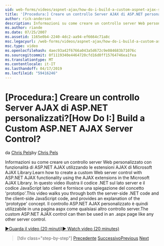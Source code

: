 ```yaml
---
uid: web-forms/videos/aspnet-ajax/how-do-i-build-a-custom-aspnet-ajax-server-control
title: '[Procedura:] Creare un controllo Server AJAX di ASP.NET personalizzati? | Microsoft Docs'
author: rick-anderson
description: Informazioni su come creare un controllo server Web personalizzato con funzionalità di ASP.NET AJAX utilizzando le estensioni AJAX di Microsoft AJAX Library. In questo video vengono illustrati i...
ms.author: riande
ms.date: 07/25/2007
ms.assetid: 1165e0b4-2240-4dc2-aa94-ef6664c71a8c
msc.legacyurl: /web-forms/videos/aspnet-ajax/how-do-i-build-a-custom-aspnet-ajax-server-control
msc.type: video
ms.openlocfilehash: 4aec93a42f6766a043a5d672c9e084683b71076c
ms.sourcegitcommit: 0f1119340e4464720cfd16d0ff15764746ea1fea
ms.translationtype: MT
ms.contentlocale: it-IT
ms.lasthandoff: 04/17/2019
ms.locfileid: "59416246"
---
```

# <a name="how-do-i-build-a-custom-aspnet-ajax-server-control"></a><span data-ttu-id="6e941-105">[Procedura:] Creare un controllo Server AJAX di ASP.NET personalizzati?</span><span class="sxs-lookup"><span data-stu-id="6e941-105">[How Do I:] Build a Custom ASP.NET AJAX Server Control?</span></span>

<span data-ttu-id="6e941-106">da [Chris Pels](https://twitter.com/chrispels)</span><span class="sxs-lookup"><span data-stu-id="6e941-106">by [Chris Pels](https://twitter.com/chrispels)</span></span>

<span data-ttu-id="6e941-107">Informazioni su come creare un controllo server Web personalizzato con funzionalità di ASP.NET AJAX utilizzando le estensioni AJAX di Microsoft AJAX Library.</span><span class="sxs-lookup"><span data-stu-id="6e941-107">Learn how to create a custom Web server control with ASP.NET AJAX functionality using the AJAX extensions in the Microsoft AJAX Library.</span></span> <span data-ttu-id="6e941-108">In questo video illustra il codice .NET sul lato server e il codice JavaScript lato client e fornisce una spiegazione del concetto 'prototipo'.</span><span class="sxs-lookup"><span data-stu-id="6e941-108">This video walks you through both the server-side .NET code and the client-side JavaScript code, and provides an explanation of the 'prototype' concept.</span></span> <span data-ttu-id="6e941-109">Il controllo ASP.NET AJAX personalizzato è quindi utilizzabile in una pagina aspx come qualsiasi altro controllo server.</span><span class="sxs-lookup"><span data-stu-id="6e941-109">The custom ASP.NET AJAX control can then be used in an .aspx page like any other server control.</span></span>

[<span data-ttu-id="6e941-110">&#9654;Guarda il video (20 minuti)</span><span class="sxs-lookup"><span data-stu-id="6e941-110">&#9654; Watch video (20 minutes)</span></span>](https://channel9.msdn.com/Blogs/ASP-NET-Site-Videos/how-do-i-build-a-custom-aspnet-ajax-server-control)

> [!div class="step-by-step"]
> <span data-ttu-id="6e941-111">[Precedente](how-do-i-debug-aspnet-ajax-applications-using-visual-studio-2005.md)
> [Successivo](how-do-i-use-javascript-to-refresh-an-aspnet-ajax-updatepanel.md)</span><span class="sxs-lookup"><span data-stu-id="6e941-111">[Previous](how-do-i-debug-aspnet-ajax-applications-using-visual-studio-2005.md)
[Next](how-do-i-use-javascript-to-refresh-an-aspnet-ajax-updatepanel.md)</span></span>

